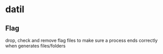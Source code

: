 # datil
## Flag
drop, check and remove flag files to make sure a process ends correctly when generates files/folders

